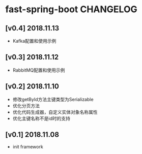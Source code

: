 # fast-spring-boot CHANGELOG

## [v0.4] 2018.11.13
- Kafka配置和使用示例

## [v0.3] 2018.11.12
- RabbitMQ配置和使用示例

## [v0.2] 2018.11.10
- 修改getById方法主键类型为Serializable
- 优化分页方法
- 优化代码生成器，自定义实体对象名称属性
- 优化主键名称不是id时的支持

## [v0.1] 2018.11.08
- init framework
